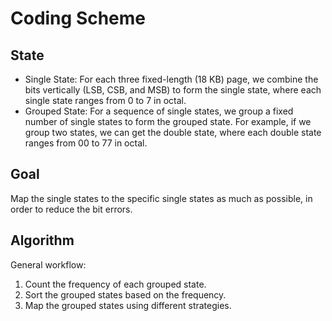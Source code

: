 # Coding Scheme

## State
* Single State: For each three fixed-length (18 KB) page, we combine the bits vertically (LSB, CSB, and MSB) to form the single state, where each single state ranges from 0 to 7 in octal.
* Grouped State: For a sequence of single states, we group a fixed number of single states to form the grouped state. For example, if we group two states, we can get the double state, where each double state ranges from 00 to 77 in octal.

## Goal
Map the single states to the specific single states as much as possible, in order to reduce the bit errors.

## Algorithm
General workflow:
1. Count the frequency of each grouped state.
2. Sort the grouped states based on the frequency.
3. Map the grouped states using different strategies.

